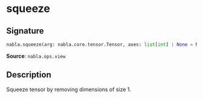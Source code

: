 # squeeze

## Signature

```python
nabla.squeeze(arg: nabla.core.tensor.Tensor, axes: list[int] | None = None) -> nabla.core.tensor.Tensor
```

**Source**: `nabla.ops.view`

## Description

Squeeze tensor by removing dimensions of size 1.
